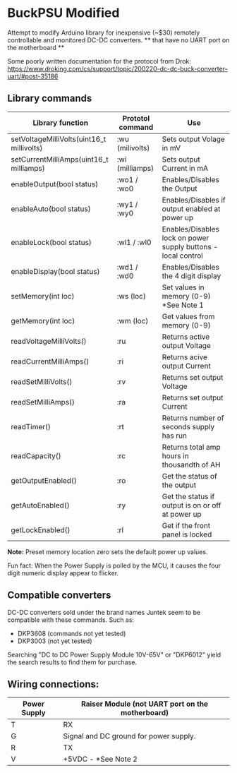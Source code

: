 # BuckPSU Modified
Attempt to modify Arduino library for inexpensive (~$30) remotely controllable and monitored DC-DC converters.
** that have no UART port on the motherboard ** 

Some poorly written documentation for the protocol from Drok:
https://www.droking.com/cs/support/topic/200220-dc-dc-buck-converter-uart/#post-35186

## Library commands
|Library function| Prototol command |  Use |
| ------------- | ------------- | ------------- |
| setVoltageMilliVolts(uint16_t millivolts) | :wu (milivolts) | Sets output Volage in mV |
| setCurrentMilliAmps(uint16_t milliamps) | :wi (milliamps) | Sets output Current in mA |
| enableOutput(bool status) | :wo1 / :wo0 | Enables/Disables the Output |
| enableAuto(bool status) | :wy1 / :wy0 | Enables/Disables if output enabled at power up |
| enableLock(bool status) | :wl1 / :wl0| Enables/Disables lock on power supply buttons - local control |
| enableDisplay(bool status) | :wd1 / :wd0 | Enables/Disables the 4 digit display |
| setMemory(int loc) | :ws (loc) | Set values in memory (0-9) *See Note 1 |
| getMemory(int loc) | :wm (loc) | Get values from memory (0-9) |
| readVoltageMilliVolts() | :ru | Returns active output Voltage |
| readCurrentMilliAmps() | :ri | Returns acive output Current |
| readSetMilliVolts() | :rv | Returns set output Voltage |
| readSetMilliAmps() | :ra | Returns set output Current |
| readTimer() | :rt | Returns number of seconds supply has run |
| readCapacity() | :rc | Returns total amp hours in thousandth of AH |
| getOutputEnabled() | :ro | Get the status of the output |
| getAutoEnabled() | :ry | Get the status if output is on or off at power up |
| getLockEnabled() | :rl | Get if the front panel is locked |

**Note:** Preset memory location zero sets the default power up values.

Fun fact: When the Power Supply is polled by the MCU, it causes the four digit numeric display appear to flicker.

## Compatible converters
DC-DC converters sold under the brand names Juntek seem to be compatible with these commands.
Such as:
* DKP3608 (commands not yet tested) 
* DKP3003 (not yet tested)

Searching "DC to DC  Power Supply Module 10V-65V" or "DKP6012" yield the search results to find them for purchase.



## Wiring connections:

| Power Supply| Raiser Module (not UART port on the motherboard) |
| ------------- | ------------- |
| T | RX |
| G | Signal and DC ground for power supply. |
| R | TX |
| V | +5VDC - *See Note 2 |



